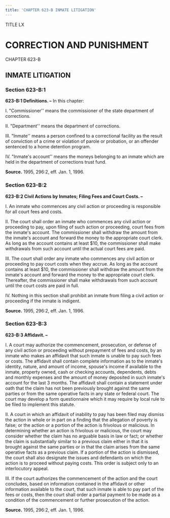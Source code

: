 ```yaml
---
title: 'CHAPTER 623-B INMATE LITIGATION'
---
```


TITLE LX
                                             
CORRECTION AND PUNISHMENT
=========================

CHAPTER 623-B
                                             
INMATE LITIGATION
-----------------

### Section 623-B:1

 **623-B:1 Definitions. –** In this chapter:
                                             
 I. "Commissioner'' means the commissioner of the state department of
corrections.
                                             
 II. "Department'' means the department of corrections.
                                             
 III. "Inmate'' means a person confined to a correctional facility as
the result of conviction of a crime or violation of parole or probation,
or an offender sentenced to a home detention program.
                                             
 IV. "Inmate's account'' means the moneys belonging to an inmate
which are held in the department of corrections trust fund.

**Source.** 1995, 296:2, eff. Jan. 1, 1996.

### Section 623-B:2

 **623-B:2 Civil Actions by Inmates; Filing Fees and Court Costs.
–**
                                             
 I. An inmate who commences any civil action or proceeding is
responsible for all court fees and costs.
                                             
 II. The court shall order an inmate who commences any civil action
or proceeding to pay, upon filing of such action or proceeding, court
fees from the inmate's account. The commissioner shall withdraw the
amount from the inmate's account and forward the money to the
appropriate court clerk. As long as the account contains at least 
                                             $10,
the commissioner shall make withdrawals from such account until the
actual court fees are paid.
                                             
 III. The court shall order any inmate who commences any civil action
or proceeding to pay court costs when they accrue. As long as the
account contains at least 
                                             $10, the commissioner shall withdraw the
amount from the inmate's account and forward the money to the
appropriate court clerk. Thereafter, the commissioner shall make
withdrawals from such account until the court costs are paid in full.
                                             
 IV. Nothing in this section shall prohibit an inmate from filing a
civil action or proceeding if the inmate is indigent.

**Source.** 1995, 296:2, eff. Jan. 1, 1996.

### Section 623-B:3

 **623-B:3 Affidavit. –**
                                             
 I. A court may authorize the commencement, prosecution, or defense
of any civil action or proceeding without prepayment of fees and costs,
by an inmate who makes an affidavit that such inmate is unable to pay
such fees or costs. The affidavit shall contain complete information as
to the inmate's identity, nature, and amount of income, spouse's income
if available to the inmate, property owned, cash or checking accounts,
dependents, debts and monthly expenses and the amount of money deposited
in such inmate's account for the last 3 months. The affidavit shall
contain a statement under oath that the claim has not been previously
brought against the same parties or from the same operative facts in any
state or federal court. The court may develop a form questionnaire which
it may require by local rule to be filed to implement this statute.
                                             
 II. A court in which an affidavit of inability to pay has been filed
may dismiss the action in whole or in part on a finding that the
allegation of poverty is false; or the action or a portion of the action
is frivolous or malicious. In determining whether an action is frivolous
or malicious, the court may consider whether the claim has no arguable
basis in law or fact; or whether the claim is substantially similar to a
previous claim either in that it is brought against the same parties or
in that the claim arises from the same operative facts as a previous
claim. If a portion of the action is dismissed, the court shall also
designate the issues and defendants on which the action is to proceed
without paying costs. This order is subject only to an interlocutory
appeal.
                                             
 III. If the court authorizes the commencement of the action and the
court concludes, based on information contained in the affidavit or
other information available to the court, that such inmate is able to
pay part of the fees or costs, then the court shall order a partial
payment to be made as a condition of the commencement or further
prosecution of the action.

**Source.** 1995, 296:2, eff. Jan. 1, 1996.
